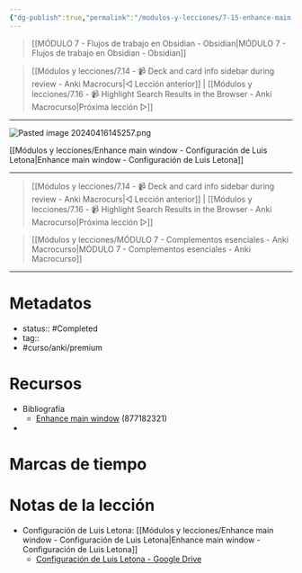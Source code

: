 ```yaml
---
{"dg-publish":true,"permalink":"/modulos-y-lecciones/7-15-enhance-main-window-anki-macrocurso/","noteIcon":"","updated":"2024-05-21T22:14:05.790+02:00"}
---
```



> [[MÓDULO 7 - Flujos de trabajo en Obsidian - Obsidian\|MÓDULO 7 - Flujos de trabajo en Obsidian - Obsidian]]

> [[Módulos y lecciones/7.14 - 📹 Deck and card info sidebar during review - Anki Macrocurs\|◁ Lección anterior]] | [[Módulos y lecciones/7.16 - 📹 Highlight Search Results in the Browser - Anki Macrocurso\|Próxima lección ▷]]

---

![Pasted image 20240416145257.png](/img/user/ANEXOS/Pasted%20image%2020240416145257.png)

[[Módulos y lecciones/Enhance main window - Configuración de Luis Letona\|Enhance main window - Configuración de Luis Letona]]

---

> [[Módulos y lecciones/7.14 - 📹 Deck and card info sidebar during review - Anki Macrocurs\|◁ Lección anterior]] | [[Módulos y lecciones/7.16 - 📹 Highlight Search Results in the Browser - Anki Macrocurso\|Próxima lección ▷]]

> [[Módulos y lecciones/MÓDULO 7 - Complementos esenciales - Anki Macrocurso\|MÓDULO 7 - Complementos esenciales - Anki Macrocurso]]

---

# Metadatos
- status:: #Completed 
- tag:: 
- #curso/anki/premium

# Recursos
- Bibliografía
	- [Enhance main window](https://ankiweb.net/shared/info/877182321) (877182321)
- 

# Marcas de tiempo


# Notas de la lección
- Configuración de Luis Letona: [[Módulos y lecciones/Enhance main window - Configuración de Luis Letona\|Enhance main window - Configuración de Luis Letona]]
	- [Configuración de Luis Letona - Google Drive](https://drive.google.com/file/d/1BEzt0fIIOW1958Fw2jegmOlKNwq0nkV1/view?usp=sharing)